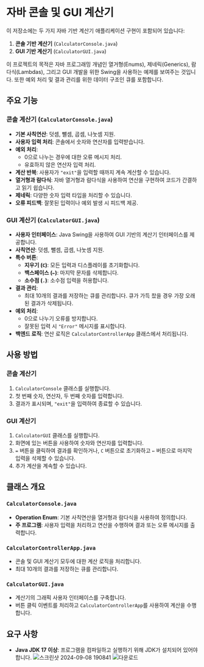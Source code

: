 # 자바 콘솔 및 GUI 계산기

이 저장소에는 두 가지 자바 기반 계산기 애플리케이션 구현이 포함되어 있습니다:
1. **콘솔 기반 계산기** (`CalculatorConsole.java`)
2. **GUI 기반 계산기** (`CalculatorGUI.java`)

이 프로젝트의 목적은 자바 프로그래밍 개념인 열거형(Enums), 제네릭(Generics), 람다식(Lambdas), 그리고 GUI 개발을 위한 Swing을 사용하는 예제를 보여주는 것입니다. 또한 예외 처리 및 결과 관리를 위한 데이터 구조인 큐를 포함합니다.

## 주요 기능

### 콘솔 계산기 (`CalculatorConsole.java`)
- **기본 사칙연산**: 덧셈, 뺄셈, 곱셈, 나눗셈 지원.
- **사용자 입력 처리**: 콘솔에서 숫자와 연산자를 입력받습니다.
- **예외 처리**:
    - 0으로 나누는 경우에 대한 오류 메시지 처리.
    - 유효하지 않은 연산자 입력 처리.
- **계산 반복**: 사용자가 `"exit"`을 입력할 때까지 계속 계산할 수 있습니다.
- **열거형과 람다식**: 자바 열거형과 람다식을 사용하여 연산을 구현하여 코드가 간결하고 읽기 쉽습니다.
- **제네릭**: 다양한 숫자 입력 타입을 처리할 수 있습니다.
- **오류 피드백**: 잘못된 입력이나 예외 발생 시 피드백 제공.

### GUI 계산기 (`CalculatorGUI.java`)
- **사용자 인터페이스**: Java Swing을 사용하여 GUI 기반의 계산기 인터페이스를 제공합니다.
- **사칙연산**: 덧셈, 뺄셈, 곱셈, 나눗셈 지원.
- **특수 버튼**:
  - **지우기 (`C`)**: 모든 입력과 디스플레이를 초기화합니다.
  - **백스페이스 (`←`)**: 마지막 문자를 삭제합니다.
  - **소수점 (`.`)**: 소수점 입력을 허용합니다.
- **결과 관리**:
  - 최대 10개의 결과를 저장하는 큐를 관리합니다. 큐가 가득 찼을 경우 가장 오래된 결과가 삭제됩니다.
- **예외 처리**:
  - 0으로 나누기 오류를 방지합니다.
  - 잘못된 입력 시 `"Error"` 메시지를 표시합니다.
- **백엔드 로직**: 연산 로직은 `CalculatorControllerApp` 클래스에서 처리됩니다.

## 사용 방법

### 콘솔 계산기
1. `CalculatorConsole` 클래스를 실행합니다.
2. 첫 번째 숫자, 연산자, 두 번째 숫자를 입력합니다.
3. 결과가 표시되며, `"exit"`을 입력하여 종료할 수 있습니다.

### GUI 계산기
1. `CalculatorGUI` 클래스를 실행합니다.
2. 화면에 있는 버튼을 사용하여 숫자와 연산자를 입력합니다.
3. `=` 버튼을 클릭하여 결과를 확인하거나, `C` 버튼으로 초기화하고 `←` 버튼으로 마지막 입력을 삭제할 수 있습니다.
4. 추가 계산을 계속할 수 있습니다.

## 클래스 개요

### `CalculatorConsole.java`
- **Operation Enum**: 기본 사칙연산을 열거형과 람다식을 사용하여 정의합니다.
- **주 프로그램**: 사용자 입력을 처리하고 연산을 수행하며 결과 또는 오류 메시지를 출력합니다.

### `CalculatorControllerApp.java`
- 콘솔 및 GUI 계산기 모두에 대한 계산 로직을 처리합니다.
- 최대 10개의 결과를 저장하는 큐를 관리합니다.

### `CalculatorGUI.java`
- 계산기의 그래픽 사용자 인터페이스를 구축합니다.
- 버튼 클릭 이벤트를 처리하고 `CalculatorControllerApp`를 사용하여 계산을 수행합니다.

## 요구 사항
- **Java JDK 17 이상**: 프로그램을 컴파일하고 실행하기 위해 JDK가 설치되어 있어야 합니다.
![스크린샷 2024-09-08 190841](https://github.com/user-attachments/assets/a29d01fa-0e27-4ec1-8006-fad0a45ed2ec)
![다운로드](https://github.com/user-attachments/assets/c347d559-4afe-4ec2-8b95-66e1184f6d15)

